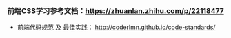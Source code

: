 ### 前端CSS学习参考文档：https://zhuanlan.zhihu.com/p/22118477
- 前端代码规范 及 最佳实践： http://coderlmn.github.io/code-standards/